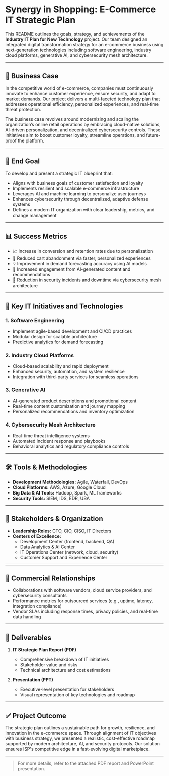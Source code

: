 # Synergy in Shopping: E-Commerce IT Strategic Plan

This README outlines the goals, strategy, and achievements of the **Industry IT Plan for New Technology** project. Our team designed an integrated digital transformation strategy for an e-commerce business using next-generation technologies including software engineering, industry cloud platforms, generative AI, and cybersecurity mesh architecture.

---

## 🧠 Business Case

In the competitive world of e-commerce, companies must continuously innovate to enhance customer experience, ensure security, and adapt to market demands. Our project delivers a multi-faceted technology plan that addresses operational efficiency, personalized experiences, and real-time threat protection.

The business case revolves around modernizing and scaling the organization’s online retail operations by embracing cloud-native solutions, AI-driven personalization, and decentralized cybersecurity controls. These initiatives aim to boost customer loyalty, streamline operations, and future-proof the platform.

---

## 🎯 End Goal

To develop and present a strategic IT blueprint that:
- Aligns with business goals of customer satisfaction and loyalty
- Implements resilient and scalable e-commerce infrastructure
- Leverages AI and machine learning to personalize user journeys
- Enhances cybersecurity through decentralized, adaptive defense systems
- Defines a modern IT organization with clear leadership, metrics, and change management

---

## 📊 Success Metrics

- 📈 Increase in conversion and retention rates due to personalization
- 🛒 Reduced cart abandonment via faster, personalized experiences
- 💡 Improvement in demand forecasting accuracy using AI models
- 🧠 Increased engagement from AI-generated content and recommendations
- 🔐 Reduction in security incidents and downtime via cybersecurity mesh architecture

---

## 🚀 Key IT Initiatives and Technologies

### 1. **Software Engineering**
- Implement agile-based development and CI/CD practices
- Modular design for scalable architecture
- Predictive analytics for demand forecasting

### 2. **Industry Cloud Platforms**
- Cloud-based scalability and rapid deployment
- Enhanced security, automation, and system resilience
- Integration with third-party services for seamless operations

### 3. **Generative AI**
- AI-generated product descriptions and promotional content
- Real-time content customization and journey mapping
- Personalized recommendations and inventory optimization

### 4. **Cybersecurity Mesh Architecture**
- Real-time threat intelligence systems
- Automated incident response and playbooks
- Behavioral analytics and regulatory compliance controls

---

## 🛠️ Tools & Methodologies

- **Development Methodologies:** Agile, Waterfall, DevOps
- **Cloud Platforms:** AWS, Azure, Google Cloud
- **Big Data & AI Tools:** Hadoop, Spark, ML frameworks
- **Security Tools:** SIEM, IDS, EDR, UBA

---

## 👥 Stakeholders & Organization

- **Leadership Roles:** CTO, CIO, CISO, IT Directors
- **Centers of Excellence:**
  - Development Center (frontend, backend, QA)
  - Data Analytics & AI Center
  - IT Operations Center (network, cloud, security)
  - Customer Support and Experience Center

---

## 🧩 Commercial Relationships

- Collaborations with software vendors, cloud service providers, and cybersecurity consultants
- Performance metrics for outsourced services (e.g., uptime, latency, integration compliance)
- Vendor SLAs including response times, privacy policies, and real-time data handling

---

## 📄 Deliverables

1. **IT Strategic Plan Report (PDF)**
   - Comprehensive breakdown of IT initiatives
   - Stakeholder value and risks
   - Technical architecture and cost estimations

2. **Presentation (PPT)**
   - Executive-level presentation for stakeholders
   - Visual representation of key technologies and roadmap

---

## ✅ Project Outcome

The strategic plan outlines a sustainable path for growth, resilience, and innovation in the e-commerce space. Through alignment of IT objectives with business strategy, we presented a realistic, cost-effective roadmap supported by modern architecture, AI, and security protocols. Our solution ensures ISP's competitive edge in a fast-evolving digital marketplace.

---

> For more details, refer to the attached PDF report and PowerPoint presentation.

